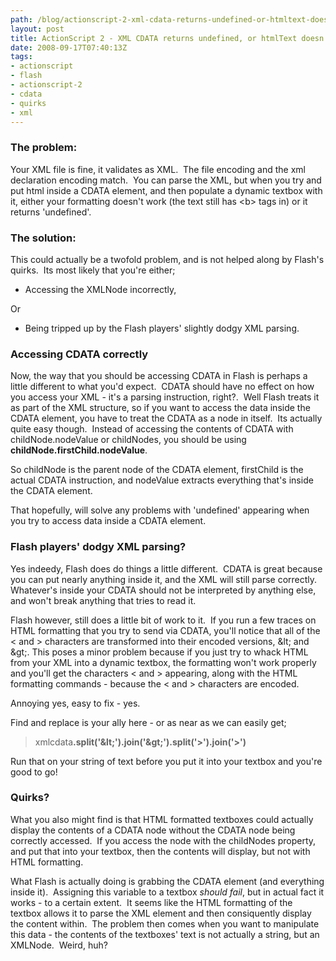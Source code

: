 ```yaml
---
path: /blog/actionscript-2-xml-cdata-returns-undefined-or-htmltext-doesnt-work/
layout: post
title: ActionScript 2 - XML CDATA returns undefined, or htmlText doesn't work!
date: 2008-09-17T07:40:13Z
tags:
- actionscript
- flash
- actionscript-2
- cdata
- quirks
- xml
---
```


<h3>The problem:</h3>
<p>Your XML file is fine, it validates as XML.  The file encoding and the xml declaration encoding match.  You can parse the XML, but when you try and put html inside a CDATA element, and then populate a dynamic textbox with it, either your formatting doesn't work (the text still has &lt;b&gt; tags in) or it returns 'undefined'.</p>
<h3>The solution:</h3>
<p>This could actually be a twofold problem, and is not helped along by Flash's quirks.  Its most likely that you're either;</p>
<ul>
<li>Accessing the XMLNode incorrectly,</li>
</ul>
<p>Or</p>
<ul>
<li>Being tripped up by the Flash players' slightly dodgy XML parsing.</li>
</ul>
<h3>Accessing CDATA correctly</h3>
<p>Now, the way that you should be accessing CDATA in Flash is perhaps a little different to what you'd expect.  CDATA should have no effect on how you access your XML - it's a parsing instruction, right?.  Well Flash treats it as part of the XML structure, so if you want to access the data inside the CDATA element, you have to treat the CDATA as a node in itself.  Its actually quite easy though.  Instead of accessing the contents of CDATA with childNode.nodeValue or childNodes, you should be using <strong>childNode.firstChild.nodeValue</strong>.</p>
<p>So childNode is the parent node of the CDATA element, firstChild is the actual CDATA instruction, and nodeValue extracts everything that's inside the CDATA element.</p>
<p>That hopefully, will solve any problems with 'undefined' appearing when you try to access data inside a CDATA element.</p>
<h3>Flash players' dodgy XML parsing?</h3>
<p>Yes indeedy, Flash does do things a little different.  CDATA is great because you can put nearly anything inside it, and the XML will still parse correctly.  Whatever's inside your CDATA should not be interpreted by anything else, and won't break anything that tries to read it.</p>
<p>Flash however, still does a little bit of work to it.  If you run a few traces on HTML formatting that you try to send via CDATA, you'll notice that all of the &lt; and &gt; characters are transformed into their encoded versions, &amp;lt; and &amp;gt;. This poses a minor problem because if you just try to whack HTML from your XML into a dynamic textbox, the formatting won't work properly and you'll get the characters &lt; and &gt; appearing, along with the HTML formatting commands - because the &lt; and &gt; characters are encoded.</p>
<p>Annoying yes, easy to fix - yes.</p>
<p>Find and replace is your ally here - or as near as we can easily get;</p>
<blockquote><p>xmlcdata<strong>.split('&amp;lt;').join('&amp;gt;').split('&gt;').join('&gt;')</strong></p></blockquote>
<p>Run that on your string of text before you put it into your textbox and you're good to go!</p>
<h3>Quirks?</h3>
<p>What you also might find is that HTML formatted textboxes could actually display the contents of a CDATA node without the CDATA node being correctly accessed.  If you access the node with the childNodes property, and put that into your textbox, then the contents will display, but not with HTML formatting.</p>
<p>What Flash is actually doing is grabbing the CDATA element (and everything inside it).  Assigning this variable to a textbox <em>should fail</em>, but in actual fact it works - to a certain extent.  It seems like the HTML formatting of the textbox allows it to parse the XML element and then consiquently display the content within.  The problem then comes when you want to manipulate this data - the contents of the textboxes' text is not actually a string, but an XMLNode.  Weird, huh?</p>
